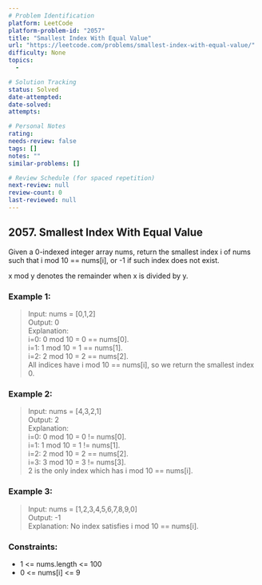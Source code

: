 ```yaml
---
# Problem Identification
platform: LeetCode
platform-problem-id: "2057"
title: "Smallest Index With Equal Value"
url: "https://leetcode.com/problems/smallest-index-with-equal-value/"
difficulty: None
topics:
  -

# Solution Tracking
status: Solved
date-attempted:
date-solved:
attempts:

# Personal Notes
rating:
needs-review: false
tags: []
notes: ""
similar-problems: []

# Review Schedule (for spaced repetition)
next-review: null
review-count: 0
last-reviewed: null
---
```


## 2057. Smallest Index With Equal Value

Given a 0-indexed integer array nums, return the smallest index i of nums such that i mod 10 == nums[i], or -1 if such index does not exist.

x mod y denotes the remainder when x is divided by y.

### Example 1:

> Input: nums = [0,1,2]<br/>
> Output: 0<br/>
> Explanation:<br/>
> i=0: 0 mod 10 = 0 == nums[0].<br/>
> i=1: 1 mod 10 = 1 == nums[1].<br/>
> i=2: 2 mod 10 = 2 == nums[2].<br/>
> All indices have i mod 10 == nums[i], so we return the smallest index 0.

### Example 2:

> Input: nums = [4,3,2,1]<br/>
> Output: 2<br/>
> Explanation:<br/>
> i=0: 0 mod 10 = 0 != nums[0].<br/>
> i=1: 1 mod 10 = 1 != nums[1].<br/>
> i=2: 2 mod 10 = 2 == nums[2].<br/>
> i=3: 3 mod 10 = 3 != nums[3].<br/>
> 2 is the only index which has i mod 10 == nums[i].<br/>

### Example 3:

> Input: nums = [1,2,3,4,5,6,7,8,9,0]<br/>
> Output: -1<br/>
> Explanation: No index satisfies i mod 10 == nums[i].

### Constraints:

- 1 <= nums.length <= 100
- 0 <= nums[i] <= 9
